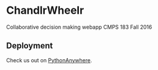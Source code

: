 # ChandlrWheelr

Collaborative decision making webapp
CMPS 183 Fall 2016

## Deployment
Check us out on [PythonAnywhere](https://fence.pythonanywhere.com/ChandlrWheelr).
